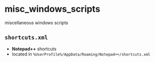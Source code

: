 # misc_windows_scripts
miscellaneous windows scripts

## `shortcuts.xml`

- **Notepad++** shortcuts
- located in `%UserProfile%/AppData/Roaming/Notepad++/shortcuts.xml`